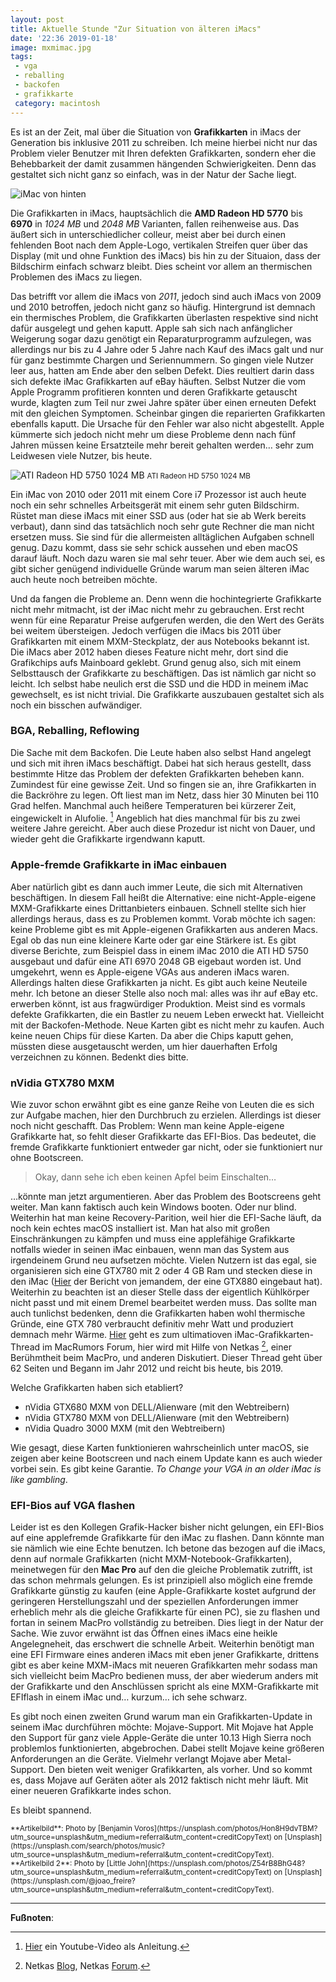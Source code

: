 ```yaml
---
layout: post
title: Aktuelle Stunde "Zur Situation von älteren iMacs"
date: '22:36 2019-01-18'
image: mxmimac.jpg
tags:
 - vga
 - reballing
 - backofen
 - grafikkarte
 category: macintosh
---
```


Es ist an der Zeit, mal über die Situation von **Grafikkarten** in iMacs der Generation bis inklusive 2011 zu schreiben. Ich meine hierbei nicht nur das Problem vieler Benutzer mit Ihren defekten Grafikkarten, sondern eher die Behebbarkeit der damit zusammen hängenden Schwierigkeiten. Denn das gestaltet sich nicht ganz so einfach, was in der Natur der Sache liegt. <!--more-->

![iMac von hinten](/assets/2019/01/imacmxm2.jpg)

Die Grafikkarten in iMacs, hauptsächlich die **AMD Radeon HD 5770** bis **6970** in *1024 MB* und *2048 MB* Varianten, fallen reihenweise aus. Das äußert sich in unterschiedlicher colleur, meist aber bei durch einen fehlenden Boot nach dem Apple-Logo, vertikalen Streifen quer über das Display (mit und ohne Funktion des iMacs) bis hin zu der Situaion, dass der Bildschirm einfach schwarz bleibt. Dies scheint vor allem an thermischen Problemen des iMacs zu liegen.

Das betrifft vor allem die iMacs von *2011*, jedoch sind auch iMacs von 2009 und 2010 betroffen, jedoch nicht ganz so häufig. Hintergrund ist demnach ein thermisches Problem, die Grafikkarten überlasten respektive sind nicht dafür ausgelegt und gehen kaputt. Apple sah sich nach anfänglicher Weigerung sogar dazu genötigt ein Reparaturprogramm aufzulegen, was allerdings nur bis zu 4 Jahre oder 5 Jahre nach Kauf des iMacs galt und nur für ganz bestimmte Chargen und Seriennummern. So gingen viele Nutzer leer aus, hatten am Ende aber den selben Defekt. Dies reultiert darin dass sich defekte iMac Grafikkarten auf eBay häuften. Selbst Nutzer die vom Apple Programm profitieren konnten und deren Grafikkarte getauscht wurde, klagten zum Teil nur zwei Jahre später über einen erneuten Defekt mit den gleichen Symptomen. Scheinbar gingen die reparierten Grafikkarten ebenfalls kaputt. Die Ursache für den Fehler war also nicht abgestellt. Apple kümmerte sich jedoch nicht mehr um diese Probleme denn nach fünf Jahren müssen keine Ersatzteile mehr bereit gehalten werden… sehr zum Leidwesen viele Nutzer, bis heute.

![ATI Radeon HD 5750 1024 MB](/assets/2019/01/hd5770mxm.jpg)
<small>ATI Radeon HD 5750 1024 MB</small>

Ein iMac von 2010 oder 2011 mit einem Core i7 Prozessor ist auch heute noch ein sehr schnelles Arbeitsgerät mit einem sehr guten Bildschirm. Rüstet man diese iMacs mit einer SSD aus (oder hat sie ab Werk bereits verbaut), dann sind das tatsächlich noch sehr gute Rechner die man nicht ersetzen muss. Sie sind für die allermeisten alltäglichen Aufgaben schnell genug. Dazu kommt, dass sie sehr schick aussehen und eben macOS darauf läuft. Noch dazu waren sie mal sehr teuer.
Aber wie dem auch sei, es gibt sicher genügend individuelle Gründe warum man seien älteren iMac auch heute noch betreiben möchte.

Und da fangen die Probleme an. Denn wenn die hochintegrierte Grafikkarte nicht mehr mitmacht, ist der iMac nicht mehr zu gebrauchen. Erst recht wenn für eine Reparatur Preise aufgerufen werden, die den Wert des Geräts bei weitem übersteigen. Jedoch verfügen die iMacs bis 2011 über Grafikkarten mit einem MXM-Steckplatz, der aus Notebooks bekannt ist. Die iMacs aber 2012 haben dieses Feature nicht mehr, dort sind die Grafikchips aufs Mainboard geklebt. Grund genug also, sich mit einem Selbsttausch der Grafikkarte zu beschäftigen. Das ist nämlich gar nicht so leicht. Ich selbst habe neulich erst die SSD und die HDD in meinem iMac gewechselt, es ist nicht trivial. Die Grafikkarte auszubauen gestaltet sich als noch ein bisschen aufwändiger.

### BGA, Reballing, Reflowing

Die Sache mit dem Backofen. Die Leute haben also selbst Hand angelegt und sich mit ihren iMacs beschäftigt. Dabei hat sich heraus gestellt, dass bestimmte Hitze das Problem der defekten Grafikkarten beheben kann. Zumindest für eine gewisse Zeit. Und so fingen sie an, ihre Grafikkarten in die Backröhre zu legen. Oft liest man im Netz, dass hier 30 Minuten bei 110 Grad helfen. Manchmal auch heißere Temperaturen bei kürzerer Zeit, eingewickelt in Alufolie. [^1] Angeblich hat dies manchmal für bis zu zwei weitere Jahre gereicht. Aber auch diese Prozedur ist nicht von Dauer, und wieder geht die Grafikkarte irgendwann kaputt.

### Apple-fremde Grafikkarte in iMac einbauen

Aber natürlich gibt es dann auch immer Leute, die sich mit Alternativen beschäftigen. In diesem Fall heißt die Alternative: eine nicht-Apple-eigene MXM-Grafikkarte eines Drittanbieters einbauen. Schnell stellte sich hier allerdings heraus, dass es zu Problemen kommt. Vorab möchte ich sagen: keine Probleme gibt es mit Apple-eigenen Grafikkarten aus anderen Macs. Egal ob das nun eine kleinere Karte oder gar eine Stärkere ist. Es gibt diverse Berichte, zum Beispiel dass in einem iMac 2010 die ATI HD 5750 ausgebaut und dafür eine ATI 6970 2048 GB eigebaut worden ist. Und umgekehrt, wenn es Apple-eigene VGAs aus anderen iMacs waren. Allerdings halten diese Grafikkarten ja nicht. Es gibt auch keine Neuteile mehr. Ich betone an dieser Stelle also noch mal: alles was ihr auf eBay etc. erwerben könnt, ist aus fragwürdiger Produktion. Meist sind es vormals defekte Grafikkarten, die ein Bastler zu neuem Leben erweckt hat. Vielleicht mit der Backofen-Methode. Neue Karten gibt es nicht mehr zu kaufen. Auch keine neuen Chips für diese Karten. Da aber die Chips kaputt gehen, müssten diese ausgetauscht werden, um hier dauerhaften Erfolg verzeichnen zu können. Bedenkt dies bitte.

### nVidia GTX780 MXM

Wie zuvor schon erwähnt gibt es eine ganze Reihe von Leuten die es sich zur Aufgabe machen, hier den Durchbruch zu erzielen. Allerdings ist dieser noch nicht geschafft. Das Problem: Wenn man keine Apple-eigene Grafikkarte hat, so fehlt dieser Grafikkarte das EFI-Bios. Das bedeutet, die fremde Grafikkarte funktioniert entweder gar nicht, oder sie funktioniert nur ohne Bootscreen.

> Okay, dann sehe ich eben keinen Apfel beim Einschalten…

…könnte man jetzt argumentieren. Aber das Problem des Bootscreens geht weiter. Man kann faktisch auch kein Windows booten. Oder nur blind. Weiterhin hat man keine Recovery-Parition, weil hier die EFI-Sache läuft, da noch kein echtes macOS installiert ist. Man hat also mit großen Einschränkungen zu kämpfen und muss eine applefähige Grafikkarte notfalls wieder in seinen iMac einbauen, wenn man das System aus irgendeinem Grund neu aufsetzen möchte.
Vielen Nutzern ist das egal, sie organisieren sich eine GTX780 mit 2 oder 4 GB Ram und stecken diese in den iMac ([Hier](https://www.ifixit.com/Story/18646/Successful_iMac_Upgrade_to_GTX_880M) der Bericht von jemandem, der eine GTX880 eingebaut hat). Weiterhin zu beachten ist an dieser Stelle dass der eigentlich Kühlkörper nicht passt und mit einem Dremel bearbeitet werden muss. Das sollte man auch tunlichst bedenken, denn die Grafikkarten haben wohl thermische Gründe, eine GTX 780 verbraucht definitiv mehr Watt und produziert demnach mehr Wärme. [Hier](https://forums.macrumors.com/threads/2011-imac-graphics-card-upgrade.1596614/) geht es zum ultimatioven iMac-Grafikkarten-Thread im MacRumors Forum, hier wird mit Hilfe von Netkas [^2], einer Berühmtheit beim MacPro, und anderen Diskutiert. Dieser Thread geht über 62 Seiten und Begann im Jahr 2012 und reicht bis heute, bis 2019.

Welche Grafikkarten haben sich etabliert?

* nVidia GTX680 MXM von DELL/Alienware (mit den Webtreibern)
* nVidia GTX780 MXM von DELL/Alienware (mit den Webtreibern)
* nVidia Quadro 3000 MXM (mit den Webtreibern)

Wie gesagt, diese Karten funktionieren wahrscheinlich unter macOS, sie zeigen aber keine Bootscreen und nach einem Update kann es auch wieder vorbei sein. Es gibt keine Garantie. *To Change your VGA in an older iMac is like gambling*.

### EFI-Bios auf VGA flashen

Leider ist es den Kollegen Grafik-Hacker bisher nicht gelungen, ein EFI-Bios auf eine applefremde Grafikkarte für den iMac zu flashen. Dann könnte man sie nämlich wie eine Echte benutzen. Ich betone das bezogen auf die iMacs, denn auf normale Grafikkarten (nicht MXM-Notebook-Grafikkarten), meinetwegen für den **Mac Pro** auf den die gleiche Problematik zutrifft, ist das schon mehrmals gelungen. Es ist prinzipiell also möglich eine fremde Grafikkarte günstig zu kaufen (eine Apple-Grafikkarte kostet aufgrund der geringeren Herstellungszahl und der speziellen Anforderungen immer erheblich mehr als die gleiche Grafikkarte für einen PC), sie zu flashen und fortan in seinem MacPro vollständig zu betreiben. Dies liegt in der Natur der Sache. Wie zuvor erwähnt ist das Öffnen eines iMacs eine heikle Angelegneheit, das erschwert die schnelle Arbeit. Weiterhin benötigt man eine EFI Firmware eines anderen iMacs mit eben jener Grafikkarte, drittens gibt es aber keine MXM-iMacs mit neueren Grafikkarten mehr sodass man sich vielleicht beim MacPro bedienen muss, der aber wiederum anders mit der Grafikkarte und den Anschlüssen spricht als eine MXM-Grafikkarte mit EFIflash in einem iMac und… kurzum… ich sehe schwarz.

Es gibt noch einen zweiten Grund warum man ein Grafikkarten-Update in seinem iMac durchführen möchte: Mojave-Support. Mit Mojave hat Apple den Support für ganz viele Apple-Geräte die unter 10.13 High Sierra noch problemlos funktionierten, abgebrochen. Dabei stellt Mojave keine größeren Anforderungen an die Geräte. Vielmehr verlangt Mojave aber Metal-Support. Den bieten weit weniger Grafikkarten, als vorher. Und so kommt es, dass Mojave auf Geräten aöter als 2012 faktisch nicht mehr läuft. Mit einer neueren Grafikkarte indes schon.

Es bleibt spannend.

<small>
**Artikelbild**: Photo by [Benjamin Voros](https://unsplash.com/photos/Hon8H9dvTBM?utm_source=unsplash&utm_medium=referral&utm_content=creditCopyText) on [Unsplash](https://unsplash.com/search/photos/music?utm_source=unsplash&utm_medium=referral&utm_content=creditCopyText). <br />
**Artikelbild 2**: Photo by [Little John](https://unsplash.com/photos/Z54rB8BhG48?utm_source=unsplash&utm_medium=referral&utm_content=creditCopyText) on [Unsplash](https://unsplash.com/@joao_freire?utm_source=unsplash&utm_medium=referral&utm_content=creditCopyText).
</small>

---

**Fußnoten**:

[^1]: [Hier](https://www.youtube.com/watch?v=qILTJ1nbuBo) ein Youtube-Video als Anleitung.
[^2]: Netkas [Blog](http://netkas.org), Netkas [Forum](http://netkas.org/forum/).
